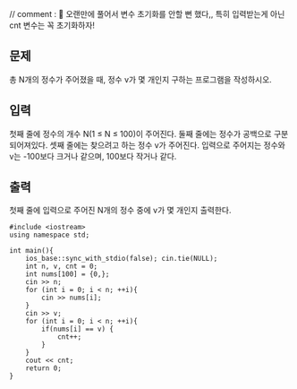 // comment : 🥹 오랜만에 풀어서 변수 초기화를 안할 뻔 했다,, 특히 입력받는게 아닌 cnt 변수는 꼭 초기화하자!

## 문제

총 N개의 정수가 주어졌을 때, 정수 v가 몇 개인지 구하는 프로그램을 작성하시오.

## 입력

첫째 줄에 정수의 개수 N(1 ≤ N ≤ 100)이 주어진다. 둘째 줄에는 정수가 공백으로 구분되어져있다. 셋째 줄에는 찾으려고 하는 정수 v가 주어진다. 입력으로 주어지는 정수와 v는 -100보다 크거나 같으며, 100보다 작거나 같다.

## 출력

첫째 줄에 입력으로 주어진 N개의 정수 중에 v가 몇 개인지 출력한다.

```
#include <iostream>
using namespace std;

int main(){
    ios_base::sync_with_stdio(false); cin.tie(NULL);
    int n, v, cnt = 0;
    int nums[100] = {0,};
    cin >> n;
    for (int i = 0; i < n; ++i){
        cin >> nums[i];
    }
    cin >> v;
    for (int i = 0; i < n; ++i){
        if(nums[i] == v) {
            cnt++;
        }
    }
    cout << cnt;
    return 0;
}
```

